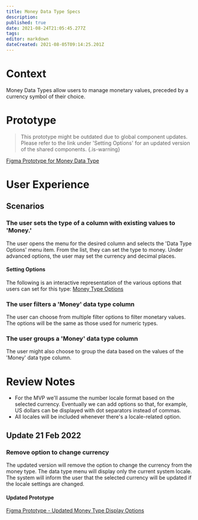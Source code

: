 ```yaml
---
title: Money Data Type Specs
description: 
published: true
date: 2021-08-24T21:05:45.277Z
tags: 
editor: markdown
dateCreated: 2021-08-05T09:14:25.201Z
---
```


# Context

Money Data Types allow users to manage monetary values, preceded by a currency symbol of their choice.

# Prototype

> This prototype might be outdated due to global component updates. Please refer to the link under 'Setting Options' for an updated version of the shared components.
{.is-warning}

[Figma Prototype for Money Data Type](https://www.figma.com/proto/Uaf1ntcldzK2U41Jhw6vS2/Mathesar-MVP?page-id=3380%3A23047&node-id=3380%3A23048&viewport=-1070%2C505%2C0.4795173108577728&scaling=contain&starting-point-node-id=3380%3A23048)

# User Experience

## Scenarios

### The user sets the type of a column with existing values to 'Money.'

The user opens the menu for the desired column and selects the 'Data Type Options' menu item. From the list, they can set the type to money. Under advanced options, the user may set the currency and decimal places.

#### Setting Options

The following is an interactive representation of the various options that users can set for this type:
[Money Type Options](https://www.figma.com/proto/Uaf1ntcldzK2U41Jhw6vS2/Mathesar-MVP?page-id=4260%3A37440&node-id=4270%3A40881&viewport=324%2C48%2C0.21&scaling=contain&starting-point-node-id=4270%3A40881&show-proto-sidebar=1)

### The user filters a 'Money' data type column

The user can choose from multiple filter options to filter monetary values. The options will be the same as those used for numeric types.

### The user groups a 'Money' data type column

The user might also choose to group the data based on the values of the 'Money' data type column.

# Review Notes

- For the MVP we'll assume the number locale format based on the selected currency. Eventually we can add options so that, for example, US dollars can be displayed with dot separators instead of commas. 
- All locales will be included whenever there's a locale-related option.

## Update 21 Feb 2022

### Remove option to change currency

The updated version will remove the option to change the currency from the money type. The data type menu will display only the current system locale. The system will inform the user that the selected currency will be updated if the locale settings are changed.

#### Updated Prototype

[Figma Prototype - Updated Money Type Display Options](https://www.figma.com/proto/Uaf1ntcldzK2U41Jhw6vS2/Mathesar-MVP?page-id=7552%3A83433&node-id=7590%3A84021&viewport=241%2C48%2C0.46&scaling=contain)